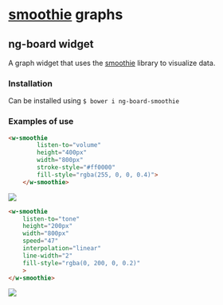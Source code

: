 # [smoothie](http://smoothiecharts.org) graphs
## ng-board widget

A graph widget that uses the [smoothie](http://smoothiecharts.org) library to visualize data.

### Installation

Can be installed using `$ bower i ng-board-smoothie`

### Examples of use
```html
<w-smoothie
        listen-to="volume"
        height="400px"
        width="800px"
        stroke-style="#ff0000"
        fill-style="rgba(255, 0, 0, 0.4)">
    </w-smoothie>
```
![](http://content.screencast.com/users/leostera/folders/Jing/media/9e623161-7776-4f72-ac0c-9d2ee812aab8/00000003.png)

```html
<w-smoothie
    listen-to="tone"
    height="200px"
    width="800px"
    speed="47"
    interpolation="linear"
    line-width="2"
    fill-style="rgba(0, 200, 0, 0.2)"
    >
</w-smoothie>
```
![](http://content.screencast.com/users/leostera/folders/Jing/media/a8a5f4e9-1a16-428f-ad6e-a93016257d4e/00000004.png)

